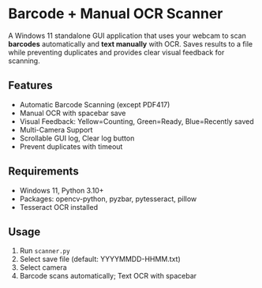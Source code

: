 
# Barcode + Manual OCR Scanner

A Windows 11 standalone GUI application that uses your webcam to scan **barcodes** automatically and **text manually** with OCR. Saves results to a file while preventing duplicates and provides clear visual feedback for scanning.

## Features
- Automatic Barcode Scanning (except PDF417)
- Manual OCR with spacebar save
- Visual Feedback: Yellow=Counting, Green=Ready, Blue=Recently saved
- Multi-Camera Support
- Scrollable GUI log, Clear log button
- Prevent duplicates with timeout

## Requirements
- Windows 11, Python 3.10+
- Packages: opencv-python, pyzbar, pytesseract, pillow
- Tesseract OCR installed

## Usage
1. Run `scanner.py`
2. Select save file (default: YYYYMMDD-HHMM.txt)
3. Select camera
4. Barcode scans automatically; Text OCR with spacebar
